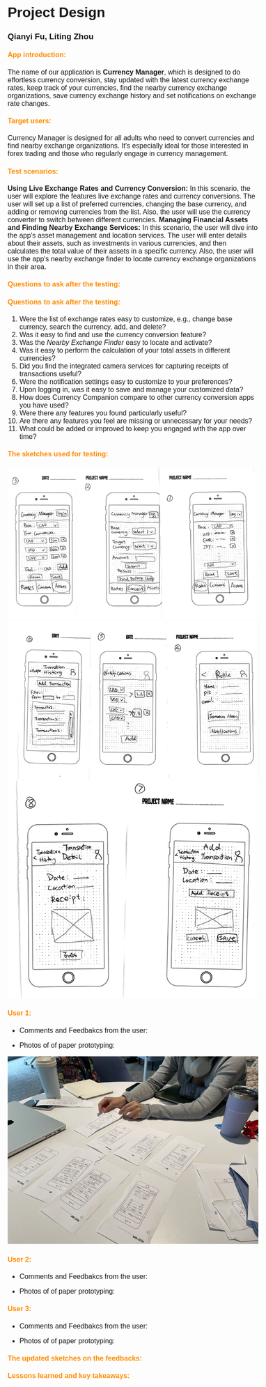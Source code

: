 <style>
@page {
  size: A4;
  margin: 1.54cm;
}

body {
  font-family: Gill Sans, sans-serif;
  font-size: 16px;
}

pre {
    background-color: #f4f4f4;
    padding: 10px;
    border-radius: 5px;
    overflow: auto;
}

code{
  background-color: #f4f4f4;
  color: #333;
  padding: 2px 4px;
  border-radius: 4px;
  font-family: "Courier New", Courier, monospace;
}

h4 {
  color:  #FF8C00; 
}
</style>

<div class="page">

# Project Design

### Qianyi Fu, Liting Zhou

#### App introduction:

The name of our application is **Currency Manager**, which is designed to do effortless currency conversion, stay updated with the latest currency exchange rates, keep track of your currencies, find the nearby currency exchange organizations, save currency exchange history and set notifications on exchange rate changes.

#### Target users:

Currency Manager is designed for all adults who need to convert currencies and find nearby exchange organizations. It's especially ideal for those interested in forex trading and those who regularly engage in currency management.

#### Test scenarios:

**Using Live Exchange Rates and Currency Conversion:** In this scenario, the user will explore the features live exchange rates and currency conversions. The user will set up a list of preferred currencies, changing the base currency, and adding or removing currencies from the list. Also, the user will use the currency converter to switch between different currencies.
**Managing Financial Assets and Finding Nearby Exchange Services:** In this scenario, the user will dive into the app's asset management and location services. The user will enter details about their assets, such as investments in various currencies, and then calculates the total value of their assets in a specific currency. Also, the user will use the app's nearby exchange finder to locate currency exchange organizations in their area.

#### Questions to ask after the testing:

#### Questions to ask after the testing:

1. Were the list of exchange rates easy to customize, e.g., change base currency, search the currency, add, and delete?
2. Was it easy to find and use the currency conversion feature?
3. Was the _Nearby Exchange Finder_ easy to locate and activate?
4. Was it easy to perform the calculation of your total assets in different currencies?
5. Did you find the integrated camera services for capturing receipts of transactions useful?
6. Were the notification settings easy to customize to your preferences?
7. Upon logging in, was it easy to save and manage your customized data?
8. How does Currency Companion compare to other currency conversion apps you have used?
9. Were there any features you found particularly useful?
10. Are there any features you feel are missing or unnecessary for your needs?
11. What could be added or improved to keep you engaged with the app over time?



#### The sketches used for testing:

<img src="./UI_sketches/sketches_v2_1.jpg" alt="" />
<img src="./UI_sketches/sketches_v2_2.jpg" alt="" />
<img src="./UI_sketches/sketches_v2_3.jpg" alt="" />

#### User 1:

- Comments and Feedbakcs from the user:

- Photos of of paper prototyping:
<img src="./user_testing_photos/user1.jpg" alt="" />

#### User 2:

- Comments and Feedbakcs from the user:

- Photos of of paper prototyping:

#### User 3:

- Comments and Feedbakcs from the user:

- Photos of of paper prototyping:

#### The updated sketches on the feedbacks:

#### Lessons learned and key takeaways:

</div>
